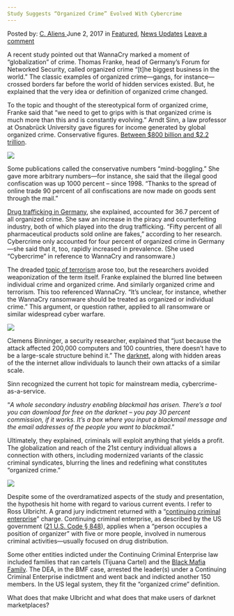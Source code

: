 ```yaml
---
Study Suggests “Organized Crime” Evolved With Cybercrime
---
```

<article class="post-listing post-20316 post type-post status-publish format-standard has-post-thumbnail hentry  tag-crime tag-cybercrime tag-evolved tag-organized tag-study tag-suggests">
    <div class="post-inner">
        <span>Posted by: <a href="https://www.deepdotweb.com/author/caliens/" title="">C. Aliens </a></span>
    <span>June 2, 2017</span>
    <span>in <a href="https://www.deepdotweb.com/category/deepdot-news/" rel="category tag">Featured</a>, <a href="https://www.deepdotweb.com/category/news-updates/" rel="category tag">News Updates</a></span>
    <span><a href="https://www.deepdotweb.com/2017/06/02/study-suggests-organized-crime-evolved-cybercrime/#respond">Leave a comment</a></span>
    </p>
    <div class="clear"></div>
    <div class="entry">
    <p>A recent study pointed out that WannaCry marked a moment of “globalization” of crime. Thomas Franke, head of Germany&#8217;s Forum for Networked Security, called organized crime &#8220;[t]he biggest business in the world.” The classic examples of organized crime—gangs, for instance—crossed borders far before the world of hidden services existed. But, he explained that the very idea or definition of organized crime changed.</p>
    <p>To the topic and thought of the stereotypical form of organized crime, Franke said that “we need to get to grips with is that organized crime is much more than this and is constantly evolving.&#8221; Arndt Sinn, a law professor at Osnabrück University gave figures for income generated by global organized crime. Conservative figures. <a href="http://www.dw.com/en/europol-organized-crime-goes-high-tech/a-37874729">Between $800 billion and $2.2 trillion</a>.</p>
    <p><img class="wp-image-20323 aligncenter" src="https://www.deepdotweb.com/wp-content/uploads/2017/05/word-image-161.jpeg" srcset="https://www.deepdotweb.com/wp-content/uploads/2017/05/word-image-161.jpeg 800w, https://www.deepdotweb.com/wp-content/uploads/2017/05/word-image-161-300x180.jpeg 300w" sizes="(max-width: 800px) 100vw, 800px" /></p>
    <p>Some publications called the conservative numbers “mind-boggling.” She gave more arbitrary numbers—for instance, she said that the illegal good confiscation was up 1000 percent – since 1998. “Thanks to the spread of online trade 90 percent of all confiscations are now made on goods sent through the mail.”</p>
    <p><a href="https://www.deepdotweb.com/tag/german/">Drug trafficking in Germany</a>, she explained, accounted for 36.7 percent of all organized crime. She saw an increase in the piracy and counterfeiting​ industry, both of which played into the drug trafficking. “Fifty percent of all pharmaceutical products sold online are fakes,” according to her research. Cybercrime only accounted for four percent of organized crime in Germany—she said that it, too, rapidly increased in prevalence. (She used “Cybercrime” in reference to WannaCry and ransomware.)</p>
    <p>The dreaded <a href="https://www.deepdotweb.com/tag/terrorism/">topic of terrorism</a> arose too, but the researchers avoided weaponization of the term itself. Franke explained the blurred line between individual crime and organized crime. And similarly organized crime and terrorism. This too referenced WannaCry​. “It&#8217;s unclear, for instance, whether the WannaCry ransomware should be treated as organized or individual crime.” This argument, or question rather, applied to all ransomware or similar widespread cyber warfare.</p>
    <p><img class="wp-image-20324 aligncenter" src="https://www.deepdotweb.com/wp-content/uploads/2017/05/word-image-162.jpeg" srcset="https://www.deepdotweb.com/wp-content/uploads/2017/05/word-image-162.jpeg 700w, https://www.deepdotweb.com/wp-content/uploads/2017/05/word-image-162-300x216.jpeg 300w" sizes="(max-width: 700px) 100vw, 700px" /></p>
    <p>Clemens Binninger, a security researcher, explained that “just because the attack affected 200,000 computers and 100 countries, there doesn&#8217;t have to be a large-scale structure behind it.” The <a href="https://www.deepdotweb.com/tag/darknet/">darknet</a>, along with hidden areas of the the internet allow individuals to launch their own attacks of a similar scale.</p>
    <p>Sinn recognized the current hot topic for mainstream media, cybercrime-as-a-service.</p>
    <p>“<em>A whole secondary industry enabling blackmail has arisen. There&#8217;s a tool you can download for free on the darknet &#8211; you pay 30 percent commission, if it works. It&#8217;s a box where you input a blackmail message and the email addresses of the people you want to blackmail</em>.&#8221;</p>
    <p>Ultimately, they explained, criminals will exploit anything that yields a profit. The globalization and reach of the 21st century individual allows a connection with others, including modernized variants of the classic criminal syndicates, blurring the lines and redefining what constitutes “organized crime.”</p>
    <p><img class="wp-image-20325 aligncenter" src="https://www.deepdotweb.com/wp-content/uploads/2017/05/word-image-163.jpeg" srcset="https://www.deepdotweb.com/wp-content/uploads/2017/05/word-image-163.jpeg 892w, https://www.deepdotweb.com/wp-content/uploads/2017/05/word-image-163-300x187.jpeg 300w" sizes="(max-width: 892px) 100vw, 892px" /></p>
    <p>Despite some of the overdramatized aspects of the study and presentation, the hypothesis hit home with regard to various current events. I refer to Ross Ulbricht. A grand jury indictment returned with a “<a href="https://www.scribd.com/document/204625077/US-v-Ross-Ulbricht-Indictment">continuing criminal enterprise</a>” charge. Continuing criminal enterprise, as described by the US government (<a href="https://www.law.cornell.edu/uscode/text/21/848">21 U.S. Code § 848</a>), applies when a “person occupies a position of organizer” with five or more people, involved in numerous criminal activities—usually focused on drug distribution.</p>
    <p>Some other entities indicted under the Continuing Criminal Enterprise law included families that ran cartels (Tijuana Cartel) and the <a href="https://en.m.wikipedia.org/wiki/Black_Mafia_Family">Black Mafia Family</a>. The DEA, in the BMF case, arrested the leader(s) under a Continuing Criminal Enterprise indictment and went back and indicted another 150 members. In the US legal system, they fit the “organized crime” definition.</p>
    <p>What does that make Ulbricht and what does that make users of darknet marketplaces?</p>
    </div>
    <span style="display:none"><a href="https://www.deepdotweb.com/tag/crime/" rel="tag">crime</a> <a href="https://www.deepdotweb.com/tag/cybercrime/" rel="tag">cybercrime</a> <a href="https://www.deepdotweb.com/tag/evolved/" rel="tag">evolved</a> <a href="https://www.deepdotweb.com/tag/organized/" rel="tag">organized</a> <a href="https://www.deepdotweb.com/tag/study/" rel="tag">study</a> <a href="https://www.deepdotweb.com/tag/suggests/" rel="tag">suggests</a></span> <span style="display:none" class="updated">2017-06-02</span>
    <div style="display:none" class="vcard author" itemprop="author" itemscope itemtype="http://schema.org/Person"><strong class="fn" itemprop="name"><a href="https://www.deepdotweb.com/author/caliens/" title="Posts by C. Aliens" rel="author">C. Aliens</a></strong></div>
    </div>
</article>


